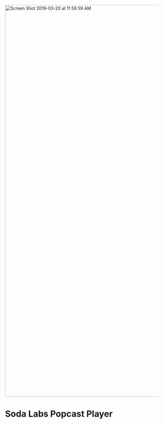 <img width="1280" alt="Screen Shot 2019-03-20 at 11 59 59 AM" src="https://user-images.githubusercontent.com/7444521/54711800-0196ea80-4b08-11e9-92ce-0ec8079e34b9.png">


# Soda Labs Popcast Player


